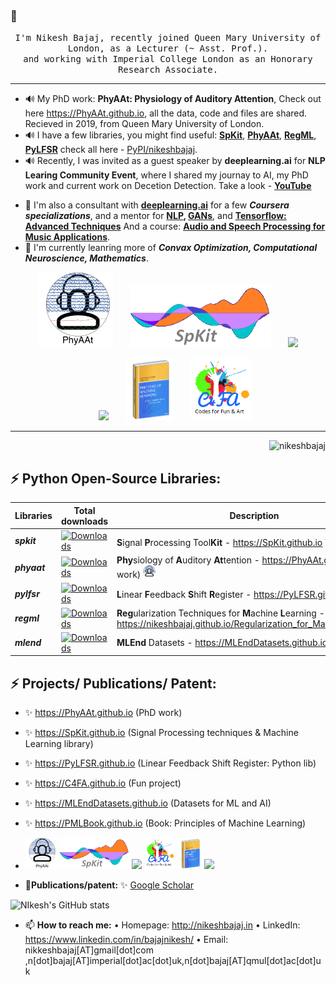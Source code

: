 ### 👋

<p align="center">
  <samp>I'm Nikesh Bajaj, recently joined Queen Mary University of London, as a Lecturer (~ Asst. Prof.). </samp><br>
  <samp>and working with Imperial College London as an Honorary Research Associate.</samp>
</p>


__________

<!--
**Nikeshbajaj/nikeshbajaj** is a ✨ _special_ ✨ repository because its `README.md` (this file) appears on your GitHub profile.
-->
<!--
- 🔭 I'm currently working on Behavioral Analytics: **Deception Detection** in conversation at [**University of East London**](https://www.uel.ac.uk), as a postdoctoral research fellow.
-->
- 🔊 My PhD work: **PhyAAt: Physiology of Auditory Attention**, Check out here https://PhyAAt.github.io, all the data, code and files are shared. Recieved in 2019, from Queen Mary University of London.
- 🔊 I have a few libraries, you might find useful: [**SpKit**](https://SpKit.github.io), [**PhyAAt**](https://PhyAAt.github.io), [**RegML**](https://pypi.org/project/regml/), [**PyLFSR**](https://pypi.org/project/pylfsr/) check all here - [PyPI/nikeshbajaj](https://pypi.org/user/nikeshbajaj/).
- 🔊 Recently, I was invited as a guest speaker by **deeplearning.ai** for **NLP Learing Community Event**, where I shared my journay to AI, my PhD work and current work on Decetion Detection. Take a look - [**YouTube**](https://www.youtube.com/watch?v=vMnBE9FF9vg)
<!--
- 🔊 I have **5+ years** of teaching experience, have been working on machine learning and signal processing for **10 years**.
-->
- 👯 I'm also a consultant with [**deeplearning.ai**](https://www.deeplearning.ai/) for a few ***Coursera specializations***, and a mentor for **[NLP](https://www.coursera.org/specializations/natural-language-processing), [GANs](https://www.coursera.org/specializations/generative-adversarial-networks-gans)**, and **[Tensorflow: Advanced Techniques](https://www.coursera.org/specializations/tensorflow-advanced-techniques)** And a course:  [**Audio and Speech Processing for Music Applications**](https://www.coursera.org/learn/audio-signal-processing).
- 🌱 I'm currently leanring more of ***Convax Optimization, Computational Neuroscience, Mathematics***. 
<!--
I'm always looking for someone to learn from/with these. (*Computational Neuroscience methods, Behaviour analysis, psychology* ~ all about Brain :) ) 
- 👯 I’m looking to collaborate on ..
- 💬 Ask me about ...https://github.com/PhyAAt/PhyAAt.github.io/blob/master/assets/logos/phyaat_logo%20-%20Copy.png
-->

<div align="center">
  
[<img src="https://github.com/PhyAAt/PhyAAt.github.io/blob/master/assets/logos/phyaat_logo_name.png?raw=true" height="120"/>](https://phyaat.github.io)
&nbsp;&nbsp;&nbsp;&nbsp;&nbsp;&nbsp;[<img src="https://github.com/spkit/spkit.github.io/blob/master/assets/logo/logo.png?raw=true" height="100"/>](https://spkit.github.io)
&nbsp;&nbsp;&nbsp;&nbsp;&nbsp;&nbsp;[<img src="https://github.com/Nikeshbajaj/Linear_Feedback_Shift_Register/blob/master/images/pylfsr_logo.png?raw=true" height="100"/>](https://PyLFSR.github.io)


&nbsp;&nbsp;&nbsp;&nbsp;&nbsp;&nbsp;[<img src="https://MLEndDatasets.github.io/assets/imgs/mlend_logo.png?raw=true" height="100"/>](https://MLEndDatasets.github.io)
&nbsp;&nbsp;&nbsp;&nbsp;&nbsp;&nbsp;[<img src="https://raw.githubusercontent.com/PMLBook/.github/main/book_cover_3d.png?raw=true" height="100"/>](https://PMLBook.github.io)
&nbsp;&nbsp;&nbsp;&nbsp;&nbsp;&nbsp;[<img src="https://github.com/c4fa/c4fa.github.io/blob/master/_images/logo.png?raw=true" height="100"/>](https://C4FA.github.io)

</div>

-------
<p align="right"> <img src="https://komarev.com/ghpvc/?username=nikeshbajaj" alt="nikeshbajaj" /></p>

## ⚡ **Python Open-Source Libraries:**

| **Libraries**   | **Total downloads** |**Description** |
| -----------     | ----------- |----------- | 
| ***spkit***   | [![Downloads](https://pepy.tech/badge/spkit)](https://pepy.tech/project/spkit)   |   **S**ignal **P**rocessing Tool**Kit** - https://SpKit.github.io  [<img src="https://github.com/spkit/spkit.github.io/blob/master/assets/logo/logo.png?raw=true" height="20"/>](https://spkit.github.io)|
| ***phyaat***  | [![Downloads](https://pepy.tech/badge/phyaat)](https://pepy.tech/project/phyaat) | **Phy**siology of **A**uditory **At**tention - https://PhyAAt.github.io (PhD work) [<img src="https://github.com/PhyAAt/PhyAAt.github.io/blob/master/assets/logos/phyaat_logo%20-%20Copy.png?raw=true" height="20"/>](https://phyaat.github.io)|
| ***pylfsr***  | [![Downloads](https://pepy.tech/badge/pylfsr)](https://pepy.tech/project/pylfsr) |**L**inear **F**eedback **S**hift **R**egister - https://PyLFSR.github.io/ [<img src="https://github.com/Nikeshbajaj/Linear_Feedback_Shift_Register/blob/master/images/pylfsr_logo.png?raw=true" height="20"/>](https://PyLFSR.github.io)|
| ***regml***   | [![Downloads](https://pepy.tech/badge/regml)](https://pepy.tech/project/regml)   |**Reg**ularization Techniques for **M**achine **L**earning - https://nikeshbajaj.github.io/Regularization_for_Machine_Learning/ |
| ***mlend***   | [![Downloads](https://pepy.tech/badge/mlend)](https://pepy.tech/project/mlend)   |**MLEnd** Datasets - https://MLEndDatasets.github.io |



## ⚡ **Projects/ Publications/ Patent:**
- ✨ https://PhyAAt.github.io (PhD work)
- ✨ https://SpKit.github.io  (Signal Processing techniques & Machine Learning library)
- ✨ https://PyLFSR.github.io  (Linear Feedback Shift Register: Python lib)
- ✨ https://C4FA.github.io (Fun project)
- ✨ https://MLEndDatasets.github.io (Datasets for ML and AI)
- ✨ https://PMLBook.github.io (Book: Principles of Machine Learning)
- [<img src="https://github.com/PhyAAt/PhyAAt.github.io/blob/master/assets/logos/phyaat_logo_name.png?raw=true" height="50"/>](https://phyaat.github.io)
[<img src="https://github.com/spkit/spkit.github.io/blob/master/assets/logo/logo.png?raw=true" height="50"/>](https://spkit.github.io)
[<img src="https://github.com/Nikeshbajaj/Linear_Feedback_Shift_Register/blob/master/images/pylfsr_logo.png?raw=true" height="50"/>](https://PyLFSR.github.io)
[<img src="https://github.com/c4fa/c4fa.github.io/blob/master/_images/logo.png?raw=true" height="50"/>](https://C4FA.github.io) [<img src="https://raw.githubusercontent.com/PMLBook/.github/main/book_cover_3d.png?raw=true" height="50"/>](https://PMLBook.github.io) [<img src="https://MLEndDatasets.github.io/assets/imgs/mlend_logo.png?raw=true" height="50"/>](https://MLEndDatasets.github.io)
    
- 🌱**Publications/patent:** ✨ [Google Scholar](https://scholar.google.co.in/citations?user=UEOU4boAAAAJ&hl=en)

![NIkesh's GitHub stats](https://github-readme-stats.vercel.app/api?username=nikeshbajaj&show_icons=true&hide=prs)

- 📫 **How to reach me:** &bull; Homepage: http://nikeshbajaj.in &bull; LinkedIn: https://www.linkedin.com/in/bajajnikesh/  &bull; Email: nikkeshbajaj[AT]gmail[dot]com ,n[dot]bajaj[AT]imperial[dot]ac[dot]uk,n[dot]bajaj[AT]qmul[dot]ac[dot]uk



